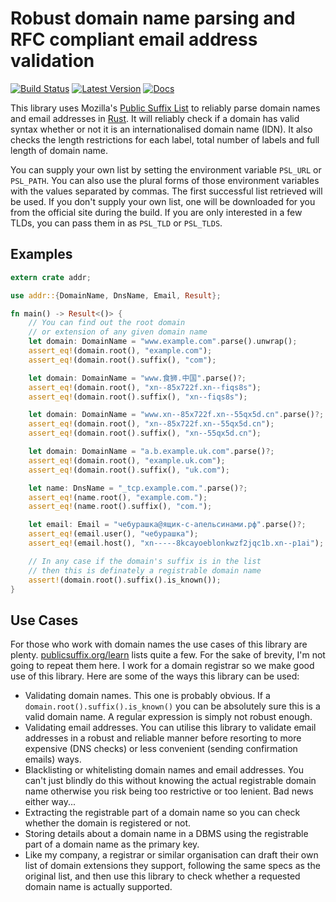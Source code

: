 # Robust domain name parsing and RFC compliant email address validation

[![Build Status](https://travis-ci.org/addr-rs/addr.svg?branch=master)](https://travis-ci.org/addr-rs/addr) [![Latest Version](https://img.shields.io/crates/v/addr.svg)](https://crates.io/crates/addr) [![Docs](https://docs.rs/addr/badge.svg)](https://docs.rs/addr)

This library uses Mozilla's [Public Suffix List](https://publicsuffix.org) to reliably parse domain names and email addresses in [Rust](https://www.rust-lang.org). It will reliably check if a domain has valid syntax whether or not it is an internationalised domain name (IDN). It also checks the length restrictions for each label, total number of labels and full length of domain name.

You can supply your own list by setting the environment variable `PSL_URL` or `PSL_PATH`. You can also use the plural forms of those environment variables with the values separated by commas. The first successful list retrieved will be used. If you don't supply your own list, one will be downloaded for you from the official site during the build. If you are only interested in a few TLDs, you can pass them in as `PSL_TLD` or `PSL_TLDS`.

## Examples

```rust
extern crate addr;

use addr::{DomainName, DnsName, Email, Result};

fn main() -> Result<()> {
    // You can find out the root domain
    // or extension of any given domain name
    let domain: DomainName = "www.example.com".parse().unwrap();
    assert_eq!(domain.root(), "example.com");
    assert_eq!(domain.root().suffix(), "com");

    let domain: DomainName = "www.食狮.中国".parse()?;
    assert_eq!(domain.root(), "xn--85x722f.xn--fiqs8s");
    assert_eq!(domain.root().suffix(), "xn--fiqs8s");

    let domain: DomainName = "www.xn--85x722f.xn--55qx5d.cn".parse()?;
    assert_eq!(domain.root(), "xn--85x722f.xn--55qx5d.cn");
    assert_eq!(domain.root().suffix(), "xn--55qx5d.cn");

    let domain: DomainName = "a.b.example.uk.com".parse()?;
    assert_eq!(domain.root(), "example.uk.com");
    assert_eq!(domain.root().suffix(), "uk.com");

    let name: DnsName = "_tcp.example.com.".parse()?;
    assert_eq!(name.root(), "example.com.");
    assert_eq!(name.root().suffix(), "com.");

    let email: Email = "чебурашка@ящик-с-апельсинами.рф".parse()?;
    assert_eq!(email.user(), "чебурашка");
    assert_eq!(email.host(), "xn-----8kcayoeblonkwzf2jqc1b.xn--p1ai");

    // In any case if the domain's suffix is in the list
    // then this is definately a registrable domain name
    assert!(domain.root().suffix().is_known());
}
```

## Use Cases

For those who work with domain names the use cases of this library are plenty. [publicsuffix.org/learn](https://publicsuffix.org/learn/) lists quite a few. For the sake of brevity, I'm not going to repeat them here. I work for a domain registrar so we make good use of this library. Here are some of the ways this library can be used:

* Validating domain names. This one is probably obvious. If a `domain.root().suffix().is_known()` you can be absolutely sure this is a valid domain name. A regular expression is simply not robust enough.
* Validating email addresses. You can utilise this library to validate email addresses in a robust and reliable manner before resorting to more expensive (DNS checks) or less convenient (sending confirmation emails) ways.
* Blacklisting or whitelisting domain names and email addresses. You can't just blindly do this without knowing the actual registrable domain name otherwise you risk being too restrictive or too lenient. Bad news either way...
* Extracting the registrable part of a domain name so you can check whether the domain is registered or not.
* Storing details about a domain name in a DBMS using the registrable part of a domain name as the primary key.
* Like my company, a registrar or similar organisation can draft their own list of domain extensions they support, following the same specs as the original list, and then use this library to check whether a requested domain name is actually supported.
